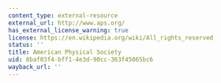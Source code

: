 ```yaml
---
content_type: external-resource
external_url: http://www.aps.org/
has_external_license_warning: true
license: https://en.wikipedia.org/wiki/All_rights_reserved
status: ''
title: American Physical Society
uid: 8baf03f4-bff1-4e3d-90cc-363f45065bc6
wayback_url: ''
---
```


